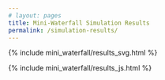 ```yaml
---
# layout: pages
title: Mini-Waterfall Simulation Results
permalink: /simulation-results/
---
```


{% include mini_waterfall/results_svg.html %}

{% include mini_waterfall/results_js.html %}

